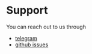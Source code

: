 # Support

You can reach out to us through

- [telegram](https://t.me/repotrade)
- [github issues](https://github.com/repotrade)
